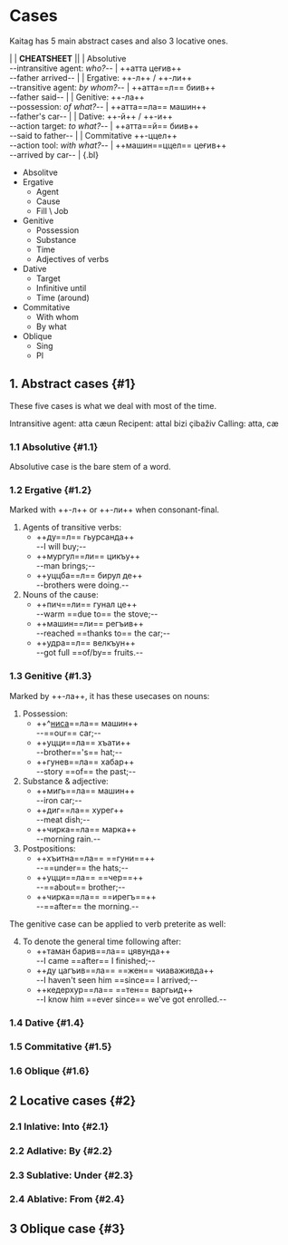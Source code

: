 # Cases

Kaitag has 5 main abstract cases and also 3 locative ones.

|
| **CHEATSHEET** ||
| Absolutive <br> --intransitive agent: *who?*-- | ++атта цеғив++ <br> --father arrived-- |
| Ergative: ++-л++ / ++-ли++ <br> --transitive agent: *by whom?*-- | ++атта==л== биив++ <br> --father said-- |
| Genitive: ++-ла++ <br> --possession: *of what?*-- | ++атта==ла== машин++ <br> --father's car-- |
| Dative: ++-й++ / ++-и++ <br> --action target: *to what?*-- | ++атта==й== биив++ <br> --said to father-- |
| Commitative ++-ццел++ <br> --action tool: *with what?*--  | ++машин==ццел== цеғив++ <br> --arrived by car-- |
{.bl}

<div class="gloss">

- Absolitve
- Ergative
  - Agent
  - Cause
  - Fill \ Job
- Genitive
  - Possession
  - Substance
  - Time
  - Adjectives of verbs
- Dative
  - Target
  - Infinitive until
  - Time (around)
- Commitative
  - With whom
  - By what
- Oblique
  - Sing
  - Pl

</div>

## 1. Abstract cases {#1}

These five cases is what we deal with most of the time.

Intransitive agent: atta cæun
Recipent: attal bizi çibaživ
Calling: atta, cæ

### 1.1 Absolutive {#1.1}

Absolutive case is the bare stem of a word.

### 1.2 Ergative {#1.2}

Marked with ++-л++ or ++-ли++ when consonant-final.

1. Agents of transitive verbs:
   - ++ду==л== гьурсанда++  
     --I will buy;--
   - ++мургул==ли== цикъу++  
     --man brings;--
   - ++уццба==л== бирул де++  
     --brothers were doing.--
2. Nouns of the cause:
   - ++пич==ли== гунал це++  
     --warm ==due to== the stove;--
   - ++машин==ли== регъив++  
     --reached ==thanks to== the car;--
   - ++удра==л== велкъун++  
     --got full ==of/by== fruits.--

### 1.3 Genitive {#1.3}

Marked by ++-ла++, it has these usecases on nouns:

1. Possession:
   - ++^[ниса](we)==ла== машин++  
     --==our== car;--
   - ++уцци==ла== хъати++  
     --brother=='s== hat;--
   - ++гунев==ла== хабар++  
     --story ==of== the past;--
2. Substance & adjective:
   - ++мигь==ла== машин++  
     --iron car;--
   - ++диг==ла== хурег++  
     --meat dish;--
   - ++чирка==ла== марка++  
     --morning rain.--
3. Postpositions:
   - ++хъитна==ла== ==гуни==++  
     --==under== the hats;--
   - ++уцци==ла== ==чер==++  
     --==about== brother;--
   - ++чирка==ла== ==ирегъ==++  
     --==after== the morning.--

The genitive case can be applied to verb preterite as well:

4. To denote the general time following after:
   - ++таман барив==ла== цявунда++  
     --I came ==after== I finished;--
   - ++ду цагъив==ла== ==жен== чиаваживда++  
     --I haven't seen him ==since== I arrived;--
   - ++кедерхур==ла== ==тен== варгьид++  
     --I know him ==ever since== we've got enrolled.--

### 1.4 Dative {#1.4}

### 1.5 Commitative {#1.5}

### 1.6 Oblique {#1.6}

## 2 Locative cases {#2}

### 2.1 Inlative: Into {#2.1}

### 2.2 Adlative: By {#2.2}

### 2.3 Sublative: Under {#2.3}

### 2.4 Ablative: From {#2.4}

## 3 Oblique case {#3}
